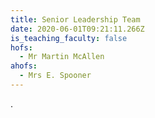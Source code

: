 ```yaml
---
title: Senior Leadership Team
date: 2020-06-01T09:21:11.266Z
is_teaching_faculty: false
hofs:
  - Mr Martin McAllen
ahofs:
  - Mrs E. Spooner
---
```

.
